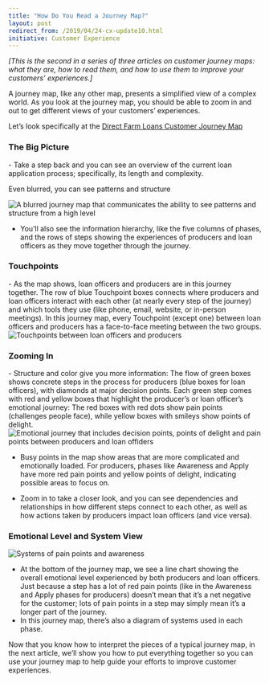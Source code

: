 ```yaml
---
title: "How Do You Read a Journey Map?"
layout: post
redirect_from: /2019/04/24-cx-update10.html
initiative: Customer Experience
---
```

<i>[This is the second in a series of three articles on customer journey maps: what they are, how to read them, and how to use them to improve your customers’ experiences.]</i>

A journey map, like any other map, presents a simplified view of a complex world. As you look at the journey map, you should be able to zoom in and out to get different views of your customers’ experiences.

Let’s look specifically at the  <a href="https://coe.gsa.gov/coe/farm-loans/index.html#reports">Direct Farm Loans Customer Journey Map</a> 

<h3>The Big Picture</h3>
- Take a step back and you can see an overview of the current loan application process; specifically, its length and complexity. 

Even blurred, you can see patterns and structure

<img src="{{site.baseurl}}/images/journey-map-blurred.jpg" alt="A blurred journey map that communicates the ability to see patterns and structure from a high level">

- You’ll also see the information hierarchy, like the five columns of phases, and the rows of steps showing the   experiences of producers and loan officers as they move together through the journey.

<h3>Touchpoints</h3>
- As the map shows, loan officers and producers are in this journey together. The row of blue Touchpoint boxes    connects where producers and loan officers interact with each other (at nearly every step of the journey) and which tools they use (like phone, email, website, or in-person meetings). In this journey map, every Touchpoint (except one) between loan officers and producers has a face-to-face meeting between the two groups.

<img src="{{site.baseurl}}/images/touchpoint-zoom.jpg" alt="Touchpoints between loan officers and producers">

<h3>Zooming In</h3>
- Structure and color give you more information: The flow of green boxes shows concrete steps in the process for producers (blue boxes for loan officers), with diamonds at major decision points. Each green step comes with red and yellow boxes that highlight the producer’s or loan officer’s emotional journey: The red boxes with red dots show pain points (challenges people face), while yellow boxes with smileys show points of delight.

<img src="{{site.baseurl}}/images/awareness-apply.jpg" alt="Emotional journey that includes decision points, points of delight and pain points between producers and loan offiders">

- Busy points in the map show areas that are more complicated and emotionally loaded. For producers, phases like Awareness and Apply have more red pain points and yellow points of delight, indicating possible areas to focus on.

- Zoom in to take a closer look, and you can see dependencies and relationships in how different steps connect to each other, as well as how actions taken by producers impact loan officers (and vice versa).</li>

<h3>Emotional Level and System View</h3>
<img src="{{site.baseurl}}/images/emotional-level-system-view.jpg" alt="Systems of pain points and awareness">

- At the bottom of the journey map, we see a line chart showing the overall emotional level experienced by both producers and loan officers. Just because a step has a lot of red pain points (like in the Awareness and Apply phases for producers) doesn’t mean that it’s a net negative for the customer; lots of pain points in a step may simply mean it’s a longer part of the journey.
- In this journey map, there’s also a diagram of systems used in each phase.

Now that you know how to interpret the pieces of a typical journey map, in the next article, we’ll show you how to put everything together so you can use your journey map to help guide your efforts to improve customer experiences.
